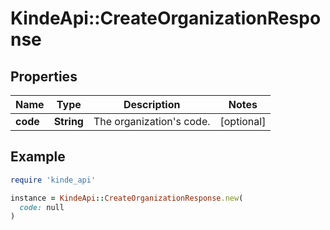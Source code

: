 # KindeApi::CreateOrganizationResponse

## Properties

| Name | Type | Description | Notes |
| ---- | ---- | ----------- | ----- |
| **code** | **String** | The organization&#39;s code. | [optional] |

## Example

```ruby
require 'kinde_api'

instance = KindeApi::CreateOrganizationResponse.new(
  code: null
)
```

